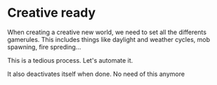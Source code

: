 # Creative ready

When creating a creative new world, we need to set all the differents gamerules. This includes things like daylight and weather cycles, mob spawning, fire spreding...

This is a tedious process. Let's automate it.

It also deactivates itself when done. No need of this anymore
